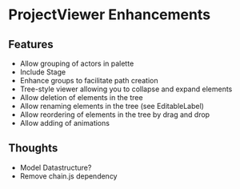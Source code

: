 ProjectViewer Enhancements
==========================

Features
--------

* Allow grouping of actors in palette
* Include Stage
* Enhance groups to facilitate path creation
* Tree-style viewer allowing you to collapse and expand elements
* Allow deletion of elements in the tree
* Allow renaming elements in the tree (see EditableLabel)
* Allow reordering of elements in the tree by drag and drop
* Allow adding of animations

Thoughts
--------

* Model Datastructure?
* Remove chain.js dependency
